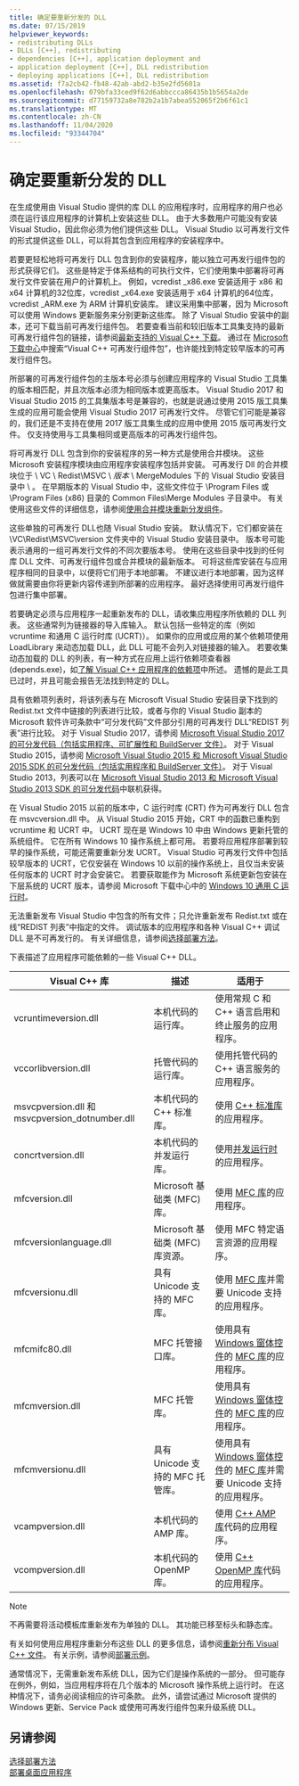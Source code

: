 ```yaml
---
title: 确定要重新分发的 DLL
ms.date: 07/15/2019
helpviewer_keywords:
- redistributing DLLs
- DLLs [C++], redistributing
- dependencies [C++], application deployment and
- application deployment [C++], DLL redistribution
- deploying applications [C++], DLL redistribution
ms.assetid: f7a2cb42-fb48-42ab-abd2-b35e2fd5601a
ms.openlocfilehash: 079bfa33ced9f62d6abbccca86435b1b5654a2de
ms.sourcegitcommit: d77159732a8e782b2a1b7abea552065f2b6f61c1
ms.translationtype: MT
ms.contentlocale: zh-CN
ms.lasthandoff: 11/04/2020
ms.locfileid: "93344704"
---
```

# <a name="determining-which-dlls-to-redistribute"></a>确定要重新分发的 DLL

在生成使用由 Visual Studio 提供的库 DLL 的应用程序时，应用程序的用户也必须在运行该应用程序的计算机上安装这些 DLL。 由于大多数用户可能没有安装 Visual Studio，因此你必须为他们提供这些 DLL。 Visual Studio 以可再发行文件的形式提供这些 DLL，可以将其包含到应用程序的安装程序中。

若要更轻松地将可再发行 DLL 包含到你的安装程序，能以独立可再发行组件包的形式获得它们。 这些是特定于体系结构的可执行文件，它们使用集中部署将可再发行文件安装在用户的计算机上。 例如，vcredist \_x86.exe 安装适用于 x86 和 x64 计算机的32位库，vcredist \_x64.exe 安装适用于 x64 计算机的64位库，vcredist \_ARM.exe 为 ARM 计算机安装库。 建议采用集中部署，因为 Microsoft 可以使用 Windows 更新服务来分别更新这些库。 除了 Visual Studio 安装中的副本，还可下载当前可再发行组件包。 若要查看当前和较旧版本工具集支持的最新可再发行组件包的链接，请参阅[最新支持的 Visual C++ 下载](https://support.microsoft.com/help/2977003/the-latest-supported-visual-c-downloads)。 通过在 [Microsoft 下载中心](https://go.microsoft.com/fwlink/p/?LinkId=158431)中搜索“Visual C++ 可再发行组件包”，也许能找到特定较早版本的可再发行组件包。

所部署的可再发行组件包的主版本号必须与创建应用程序的 Visual Studio 工具集的版本相匹配，并且次版本必须为相同版本或更高版本。 Visual Studio 2017 和 Visual Studio 2015 的工具集版本号是兼容的，也就是说通过使用 2015 版工具集生成的应用可能会使用 Visual Studio 2017 可再发行文件。 尽管它们可能是兼容的，我们还是不支持在使用 2017 版工具集生成的应用中使用 2015 版可再发行文件。 仅支持使用与工具集相同或更高版本的可再发行组件包。

将可再发行 DLL 包含到你的安装程序的另一种方式是使用合并模块。 这些 Microsoft 安装程序模块由应用程序安装程序包括并安装。 可再发行 Dll 的合并模块位于 \\ VC \\ Redist\MSVC \\ *版本* \\ MergeModules 下的 Visual Studio 安装目录中 \\ 。 在早期版本的 Visual Studio 中，这些文件位于 \\Program Files 或 \\Program Files (x86) 目录的 Common Files\\Merge Modules 子目录中。 有关使用这些文件的详细信息，请参阅[使用合并模块重新分发组件](redistributing-components-by-using-merge-modules.md)。

这些单独的可再发行 DLL也随 Visual Studio 安装。 默认情况下，它们都安装在 \\VC\\Redist\\MSVC\\version 文件夹中的 Visual Studio 安装目录中。 版本号可能表示通用的一组可再发行文件的不同次要版本号。 使用在这些目录中找到的任何库 DLL 文件、可再发行组件包或合并模块的最新版本。 可将这些库安装在与应用程序相同的目录中，以便将它们用于本地部署。 不建议进行本地部署，因为这样做就需要由你将更新内容传递到所部署的应用程序。 最好选择使用可再发行组件包进行集中部署。

若要确定必须与应用程序一起重新发布的 DLL，请收集应用程序所依赖的 DLL 列表。 这些通常列为链接器的导入库输入。 默认包括一些特定的库（例如 vcruntime 和通用 C 运行时库 (UCRT)）。 如果你的应用或应用的某个依赖项使用 LoadLibrary 来动态加载 DLL，此 DLL 可能不会列入对链接器的输入。 若要收集动态加载的 DLL 的列表，有一种方式在应用上运行依赖项查看器 (depends.exe)，如[了解 Visual C++ 应用程序的依赖项](understanding-the-dependencies-of-a-visual-cpp-application.md)中所述。 遗憾的是此工具已过时，并且可能会报告无法找到特定的 DLL。

具有依赖项列表时，将该列表与在 Microsoft Visual Studio 安装目录下找到的 Redist.txt 文件中链接的列表进行比较，或者与你的 Visual Studio 副本的 Microsoft 软件许可条款中“可分发代码”文件部分引用的可再发行 DLL“REDIST 列表”进行比较。 对于 Visual Studio 2017，请参阅 [Microsoft Visual Studio 2017 的可分发代码（包括实用程序、可扩展性和 BuildServer 文件）](/visualstudio/productinfo/2017-redistribution-vs)。 对于 Visual Studio 2015，请参阅 [Microsoft Visual Studio 2015 和 Microsoft Visual Studio 2015 SDK 的可分发代码（包括实用程序和 BuildServer 文件）](/visualstudio/productinfo/2015-redistribution-vs)。 对于 Visual Studio 2013，列表可以在 [Microsoft Visual Studio 2013 和 Microsoft Visual Studio 2013 SDK 的可分发代码](/visualstudio/productinfo/2013-redistribution-vs)中联机获得。

在 Visual Studio 2015 以前的版本中，C 运行时库 (CRT) 作为可再发行 DLL 包含在 msvcversion.dll 中。 从 Visual Studio 2015 开始，CRT 中的函数已重构到 vcruntime 和 UCRT 中。 UCRT 现在是 Windows 10 中由 Windows 更新托管的系统组件。 它在所有 Windows 10 操作系统上都可用。 若要将应用程序部署到较早的操作系统，可能还需要重新分发 UCRT。 Visual Studio 可再发行文件中包括较早版本的 UCRT，它仅安装在 Windows 10 以前的操作系统上，且仅当未安装任何版本的 UCRT 时才会安装它。 若要获取能作为 Microsoft 系统更新包安装在下层系统的 UCRT 版本，请参阅 Microsoft 下载中心中的 [Windows 10 通用 C 运行时](https://www.microsoft.com/download/details.aspx?id=48234)。

无法重新发布 Visual Studio 中包含的所有文件；只允许重新发布 Redist.txt 或在线“REDIST 列表”中指定的文件。 调试版本的应用程序和各种 Visual C++ 调试 DLL 是不可再发行的。 有关详细信息，请参阅[选择部署方法](choosing-a-deployment-method.md)。

下表描述了应用程序可能依赖的一些 Visual C++ DLL。

|Visual C++ 库|描述|适用于|
|--------------------------|-----------------|----------------|
|vcruntimeversion.dll|本机代码的运行库。|使用常规 C 和 C++ 语言启用和终止服务的应用程序。|
|vccorlibversion.dll|托管代码的运行库。|使用托管代码的 C++ 语言服务的应用程序。|
|msvcpversion.dll 和 msvcpversion_dotnumber.dll|本机代码的 C++ 标准库。|使用 [C++ 标准库](../standard-library/cpp-standard-library-reference.md)的应用程序。|
|concrtversion.dll|本机代码的并发运行库。|使用[并发运行时](../parallel/concrt/concurrency-runtime.md)的应用程序。|
|mfcversion.dll|Microsoft 基础类 (MFC) 库。|使用 [MFC 库](../mfc/mfc-desktop-applications.md)的应用程序。|
| mfcversionlanguage.dll|Microsoft 基础类 (MFC) 库资源。|使用 MFC 特定语言资源的应用程序。|
|mfcversionu.dll|具有 Unicode 支持的 MFC 库。|使用 [MFC 库](../mfc/mfc-desktop-applications.md)并需要 Unicode 支持的应用程序。|
|mfcmifc80.dll|MFC 托管接口库。|使用具有 [Windows 窗体控件](../mfc/mfc-desktop-applications.md)的 [MFC 库](/dotnet/framework/winforms/controls/index)的应用程序。|
|mfcmversion.dll|MFC 托管库。|使用具有 [Windows 窗体控件](../mfc/mfc-desktop-applications.md)的 [MFC 库](/dotnet/framework/winforms/controls/index)的应用程序。|
|mfcmversionu.dll|具有 Unicode 支持的 MFC 托管库。|使用具有 [Windows 窗体控件](../mfc/mfc-desktop-applications.md)的 [MFC 库](/dotnet/framework/winforms/controls/index)并需要 Unicode 支持的应用程序。|
|vcampversion.dll|本机代码的 AMP 库。|使用 [C++ AMP 库](../parallel/amp/cpp-amp-cpp-accelerated-massive-parallelism.md)代码的应用程序。|
|vcompversion.dll|本机代码的 OpenMP 库。|使用 [C++ OpenMP 库](../parallel/openmp/openmp-in-visual-cpp.md)代码的应用程序。|

> [!NOTE]
> 不再需要将活动模板库重新发布为单独的 DLL。 其功能已移至标头和静态库。

有关如何使用应用程序重新分布这些 DLL 的更多信息，请参阅[重新分布 Visual C++ 文件](redistributing-visual-cpp-files.md)。 有关示例，请参阅[部署示例](deployment-examples.md)。

通常情况下，无需重新发布系统 DLL，因为它们是操作系统的一部分。 但可能存在例外，例如，当应用程序将在几个版本的 Microsoft 操作系统上运行时。 在这种情况下，请务必阅读相应的许可条款。 此外，请尝试通过 Microsoft 提供的 Windows 更新、Service Pack 或使用可再发行组件包来升级系统 DLL。

## <a name="see-also"></a>另请参阅

[选择部署方法](choosing-a-deployment-method.md)<br/>
[部署桌面应用程序](deploying-native-desktop-applications-visual-cpp.md)
